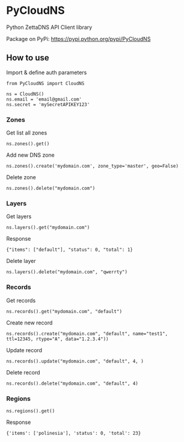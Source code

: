 # PyCloudNS

Python ZettaDNS API Client library

Package on PyPi: https://pypi.python.org/pypi/PyCloudNS

## How to use

Import & define auth parameters

    from PyCloudNS import CloudNS

    ns = CloudNS()
    ns.email = 'email@gmail.com'
    ns.secret = 'mySecretAPIKEY123'

### Zones

Get list all zones

    ns.zones().get()

Add new DNS zone

    ns.zones().create('mydomain.com', zone_type='master', geo=False)

Delete zone

    ns.zones().delete("mydomain.com")

### Layers

Get layers

    ns.layers().get("mydomain.com")

Response

    {"items": ["default"], "status": 0, "total": 1}

Delete layer

    ns.layers().delete("mydomain.com", "qwerrty")

### Records

Get records

    ns.records().get("mydomain.com", "default")

Create new record

    ns.records().create("mydomain.com", "default", name="test1", ttl=12345, rtype="A", data="1.2.3.4"))

Update record

    ns.records().update("mydomain.com", "default", 4, )

Delete record

    ns.records().delete("mydomain.com", "default", 4)

### Regions

    ns.regions().get()

Response

    {'items': ['polinesia'], 'status': 0, 'total': 23}